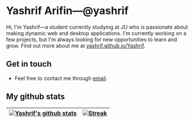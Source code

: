 # Yashrif Arifin&mdash;@yashrif

Hi, I'm Yashrif&mdash;a student currently studying at JU who is passionate about making dynamic web and desktop applications. I'm currently working on a few projects, but I'm always looking for new opportunities to learn and grow. Find out more about me at [yashrif.github.io/Yashrif](https://yashrif.github.io/Yashrif).

## Get in touch

- Feel free to contact me through [email](mailto:yaswoccho@gmail.com).

## My github stats

| [![Yashrif's github stats](https://github-readme-stats.vercel.app/api?username=yashrif&show_icons=true&locale=en&theme=dark)](https://github.com/Yashrif) | [![Streak](https://github-readme-streak-stats.herokuapp.com/?user=yashrif&theme=dark)](https://github.com/Yashrif) |
| :---------------------------------------------------------------------------------------------------------------------------------------------------------: | :-----------------------------------------------------------------------------------------------------------------------: |
